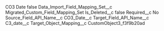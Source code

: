 <?xml version="1.0" encoding="UTF-8"?>
<CustomMetadata xmlns="http://soap.sforce.com/2006/04/metadata" xmlns:xsi="http://www.w3.org/2001/XMLSchema-instance" xmlns:xsd="http://www.w3.org/2001/XMLSchema">
    <label>CO3 Date</label>
    <protected>false</protected>
    <values>
        <field>Data_Import_Field_Mapping_Set__c</field>
        <value xsi:type="xsd:string">Migrated_Custom_Field_Mapping_Set</value>
    </values>
    <values>
        <field>Is_Deleted__c</field>
        <value xsi:type="xsd:boolean">false</value>
    </values>
    <values>
        <field>Required__c</field>
        <value xsi:type="xsd:string">No</value>
    </values>
    <values>
        <field>Source_Field_API_Name__c</field>
        <value xsi:type="xsd:string">CO3_Date__c</value>
    </values>
    <values>
        <field>Target_Field_API_Name__c</field>
        <value xsi:type="xsd:string">C3_date__c</value>
    </values>
    <values>
        <field>Target_Object_Mapping__c</field>
        <value xsi:type="xsd:string">CustomObject3_f3f9b20ad</value>
    </values>
</CustomMetadata>

